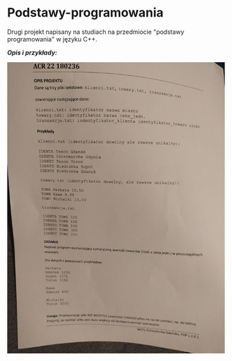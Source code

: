 # Podstawy-programowania
Drugi projekt napisany na studiach na przedmiocie "podstawy programowania" w języku C++.

***Opis i przykłady:***



![](README.img/zadanie.png)
